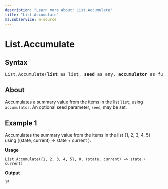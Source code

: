 ```yaml
---
description: "Learn more about: List.Accumulate"
title: "List.Accumulate"
ms.subservice: m-source
---
```

# List.Accumulate

## Syntax

<pre>
List.Accumulate(<b>list</b> as list, <b>seed</b> as any, <b>accumulator</b> as function) as any
</pre>

## About

Accumulates a summary value from the items in the list `list`, using `accumulator`. An optional seed parameter, `seed`, may be set.

## Example 1

Accumulates the summary value from the items in the list {1, 2, 3, 4, 5} using ((state, current) => state + current ).

**Usage**

```powerquery-m
List.Accumulate({1, 2, 3, 4, 5}, 0, (state, current) => state + current)
```

**Output**

`15`
